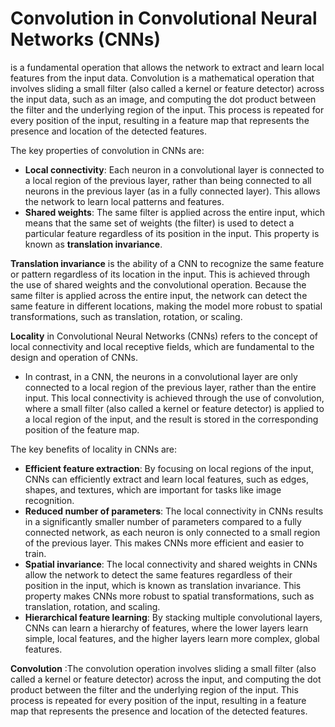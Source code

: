 # Convolution in Convolutional Neural Networks (CNNs) 
is a fundamental operation that allows the network to extract and learn local features from the input data. Convolution is a mathematical operation that involves sliding a small filter (also called a kernel or feature detector) across the input data, such as an image, and computing the dot product between the filter and the underlying region of the input. This process is repeated for every position of the input, resulting in a feature map that represents the presence and location of the detected features.

The key properties of convolution in CNNs are:

* **Local connectivity**: Each neuron in a convolutional layer is connected to a local region of the previous layer, rather than being connected to all neurons in the previous layer (as in a fully connected layer). This allows the network to learn local patterns and features.
* **Shared weights**: The same filter is applied across the entire input, which means that the same set of weights (the filter) is used to detect a particular feature regardless of its position in the input. This property is known as **translation invariance**.

**Translation invariance** is the ability of a CNN to recognize the same feature or pattern regardless of its location in the input. This is achieved through the use of shared weights and the convolutional operation. Because the same filter is applied across the entire input, the network can detect the same feature in different locations, making the model more robust to spatial transformations, such as translation, rotation, or scaling.

**Locality** in Convolutional Neural Networks (CNNs) refers to the concept of local connectivity and local receptive fields, which are fundamental to the design and operation of CNNs.
* In contrast, in a CNN, the neurons in a convolutional layer are only connected to a local region of the previous layer, rather than the entire input. This local connectivity is achieved through the use of convolution, where a small filter (also called a kernel or feature detector) is applied to a local region of the input, and the result is stored in the corresponding position of the feature map.

The key benefits of locality in CNNs are:

* **Efficient feature extraction**: By focusing on local regions of the input, CNNs can efficiently extract and learn local features, such as edges, shapes, and textures, which are important for tasks like image recognition.
* **Reduced number of parameters**: The local connectivity in CNNs results in a significantly smaller number of parameters compared to a fully connected network, as each neuron is only connected to a small region of the previous layer. This makes CNNs more efficient and easier to train.
* **Spatial invariance**: The local connectivity and shared weights in CNNs allow the network to detect the same features regardless of their position in the input, which is known as translation invariance. This property makes CNNs more robust to spatial transformations, such as translation, rotation, and scaling.
* **Hierarchical feature learning**: By stacking multiple convolutional layers, CNNs can learn a hierarchy of features, where the lower layers learn simple, local features, and the higher layers learn more complex, global features.

**Convolution** :The convolution operation involves sliding a small filter (also called a kernel or feature detector) across the input, and computing the dot product between the filter and the underlying region of the input. This process is repeated for every position of the input, resulting in a feature map that represents the presence and location of the detected features.
